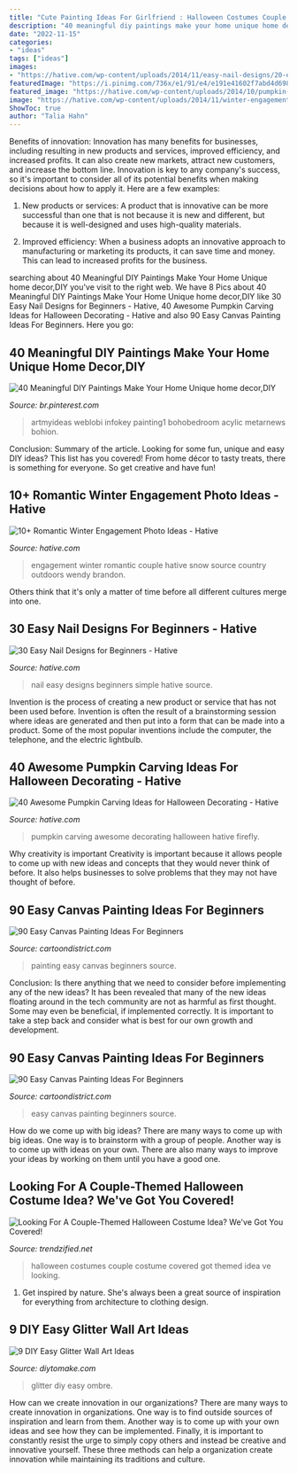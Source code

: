 ```yaml
---
title: "Cute Painting Ideas For Girlfriend : Halloween Costumes Couple Costume Covered Got Themed Idea Ve Looking"
description: "40 meaningful diy paintings make your home unique home decor,diy"
date: "2022-11-15"
categories:
- "ideas"
tags: ["ideas"]
images:
- "https://hative.com/wp-content/uploads/2014/11/easy-nail-designs/20-easy-nail-designs-for-beginners.jpg"
featuredImage: "https://i.pinimg.com/736x/e1/91/e4/e191e41602f7abd4d698963aa9cbfc76.jpg"
featured_image: "https://hative.com/wp-content/uploads/2014/10/pumpkin-carving-ideas/33-firefly-pumpkin.jpg"
image: "https://hative.com/wp-content/uploads/2014/11/winter-engagement-photo-ideas/13-winter-engagement-photo-ideas.jpg"
ShowToc: true
author: "Talia Hahn"
---
```



Benefits of innovation:
Innovation has many benefits for businesses, including resulting in new products and services, improved efficiency, and increased profits. It can also create new markets, attract new customers, and increase the bottom line. Innovation is key to any company's success, so it's important to consider all of its potential benefits when making decisions about how to apply it. Here are a few examples:
1. New products or services: A product that is innovative can be more successful than one that is not because it is new and different, but because it is well-designed and uses high-quality materials.

2. Improved efficiency: When a business adopts an innovative approach to manufacturing or marketing its products, it can save time and money. This can lead to increased profits for the business.


	

		
searching about 40 Meaningful DIY Paintings Make Your Home Unique home decor,DIY you've visit to the right web. We have 8 Pics about 40 Meaningful DIY Paintings Make Your Home Unique home decor,DIY like 30 Easy Nail Designs for Beginners - Hative, 40 Awesome Pumpkin Carving Ideas for Halloween Decorating - Hative and also 90 Easy Canvas Painting Ideas For Beginners. Here you go:
		
    
## 40 Meaningful DIY Paintings Make Your Home Unique Home Decor,DIY

<img loading=lazy src="https://i.pinimg.com/736x/e1/91/e4/e191e41602f7abd4d698963aa9cbfc76.jpg" onerror="this.onerror=null;this.src='https://tse3.mm.bing.net/th?id=OIP.ZZ1tUSJHrv8v2jTj25cfSAHaJ4&amp;pid=15.1';" alt="40 Meaningful DIY Paintings Make Your Home Unique home decor,DIY">

_Source: br.pinterest.com_

>artmyideas weblobi infokey painting1 bohobedroom acylic metarnews bohion. 

	

Conclusion: Summary of the article.
Looking for some fun, unique and easy DIY ideas? This list has you covered! From home décor to tasty treats, there is something for everyone. So get creative and have fun!

    
## 10+ Romantic Winter Engagement Photo Ideas - Hative

<img loading=lazy src="https://hative.com/wp-content/uploads/2014/11/winter-engagement-photo-ideas/13-winter-engagement-photo-ideas.jpg" onerror="this.onerror=null;this.src='https://tse2.mm.bing.net/th?id=OIP.FjAmDECbjysfJG06-GnXeQHaLH&amp;pid=15.1';" alt="10+ Romantic Winter Engagement Photo Ideas - Hative">

_Source: hative.com_

>engagement winter romantic couple hative snow source country outdoors wendy brandon. 

	

Others think that it's only a matter of time before all different cultures merge into one.

    
## 30 Easy Nail Designs For Beginners - Hative

<img loading=lazy src="https://hative.com/wp-content/uploads/2014/11/easy-nail-designs/20-easy-nail-designs-for-beginners.jpg" onerror="this.onerror=null;this.src='https://tse4.mm.bing.net/th?id=OIP.S1eFm6LnTBMCDlxH-f_7bQHaJ4&amp;pid=15.1';" alt="30 Easy Nail Designs for Beginners - Hative">

_Source: hative.com_

>nail easy designs beginners simple hative source. 

	

Invention is the process of creating a new product or service that has not been used before. Invention is often the result of a brainstorming session where ideas are generated and then put into a form that can be made into a product. Some of the most popular inventions include the computer, the telephone, and the electric lightbulb.

    
## 40 Awesome Pumpkin Carving Ideas For Halloween Decorating - Hative

<img loading=lazy src="https://hative.com/wp-content/uploads/2014/10/pumpkin-carving-ideas/33-firefly-pumpkin.jpg" onerror="this.onerror=null;this.src='https://tse3.mm.bing.net/th?id=OIP.TeEQqtFQmiT6lDD_3noG_gHaLI&amp;pid=15.1';" alt="40 Awesome Pumpkin Carving Ideas for Halloween Decorating - Hative">

_Source: hative.com_

>pumpkin carving awesome decorating halloween hative firefly. 

	

Why creativity is important
Creativity is important because it allows people to come up with new ideas and concepts that they would never think of before. It also helps businesses to solve problems that they may not have thought of before.

    
## 90 Easy Canvas Painting Ideas For Beginners

<img loading=lazy src="http://www.cartoondistrict.com/wp-content/uploads/2017/06/Easy-Canvas-Painting-Ideas-For-Beginners0201.jpg" onerror="this.onerror=null;this.src='https://tse2.mm.bing.net/th?id=OIP.hI1Tv4Y6Y5t2unCN60fbQgHaLc&amp;pid=15.1';" alt="90 Easy Canvas Painting Ideas For Beginners">

_Source: cartoondistrict.com_

>painting easy canvas beginners source. 

	

Conclusion: Is there anything that we need to consider before implementing any of the new ideas?
It has been revealed that many of the new ideas floating around in the tech community are not as harmful as first thought. Some may even be beneficial, if implemented correctly. It is important to take a step back and consider what is best for our own growth and development.

    
## 90 Easy Canvas Painting Ideas For Beginners

<img loading=lazy src="http://www.cartoondistrict.com/wp-content/uploads/2017/06/Easy-Canvas-Painting-Ideas-For-Beginners21-1.jpg" onerror="this.onerror=null;this.src='https://tse4.mm.bing.net/th?id=OIP.4OkhfQN4teidQ5dAVEC1JwHaJ4&amp;pid=15.1';" alt="90 Easy Canvas Painting Ideas For Beginners">

_Source: cartoondistrict.com_

>easy canvas painting beginners source. 

	

How do we come up with big ideas?
There are many ways to come up with big ideas. One way is to brainstorm with a group of people. Another way is to come up with ideas on your own. There are also many ways to improve your ideas by working on them until you have a good one.

    
## Looking For A Couple-Themed Halloween Costume Idea? We&#039;ve Got You Covered!

<img loading=lazy src="https://www.trendzified.net/wp-content/uploads/2014/10/1f4ba4c9770656a8dda2b460b37847b9_650x.jpg" onerror="this.onerror=null;this.src='https://tse1.mm.bing.net/th?id=OIP.tvk6GEIR1B0ecy7E5Dz-bQHaJ5&amp;pid=15.1';" alt="Looking For A Couple-Themed Halloween Costume Idea? We&#039;ve Got You Covered!">

_Source: trendzified.net_

>halloween costumes couple costume covered got themed idea ve looking. 

	

1. Get inspired by nature. She's always been a great source of inspiration for everything from architecture to clothing design.

    
## 9 DIY Easy Glitter Wall Art Ideas

<img loading=lazy src="https://www.diytomake.com/wp-content/uploads/2015/09/Ombre-Glitter-Wall-Art.jpg" onerror="this.onerror=null;this.src='https://tse4.mm.bing.net/th?id=OIP.WpCV-ipjPbJlqN5_FS0X9gHaJ6&amp;pid=15.1';" alt="9 DIY Easy Glitter Wall Art Ideas">

_Source: diytomake.com_

>glitter diy easy ombre. 

	

How can we create innovation in our organizations?
There are many ways to create innovation in organizations. One way is to find outside sources of inspiration and learn from them. Another way is to come up with your own ideas and see how they can be implemented. Finally, it is important to constantly resist the urge to simply copy others and instead be creative and innovative yourself. These three methods can help a organization create innovation while maintaining its traditions and culture.

